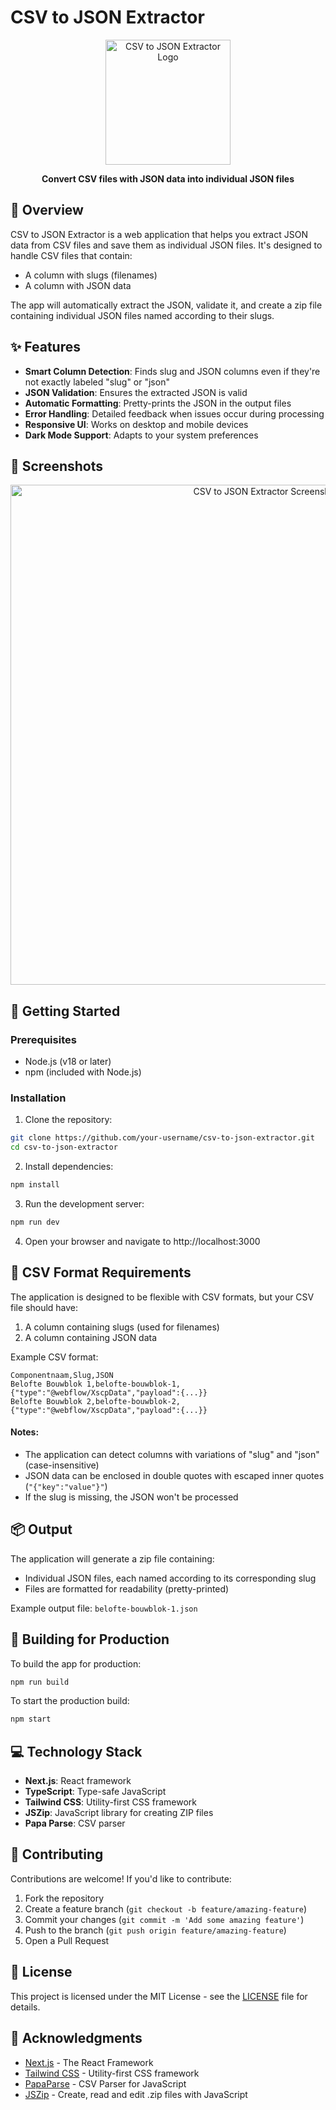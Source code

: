 # CSV to JSON Extractor

<div align="center">
  <img src="public/csv-to-json-logo.png" alt="CSV to JSON Extractor Logo" width="200"/>
  <p><strong>Convert CSV files with JSON data into individual JSON files</strong></p>
</div>

## 📝 Overview

CSV to JSON Extractor is a web application that helps you extract JSON data from CSV files and save them as individual JSON files. It's designed to handle CSV files that contain:

- A column with slugs (filenames)
- A column with JSON data

The app will automatically extract the JSON, validate it, and create a zip file containing individual JSON files named according to their slugs.

## ✨ Features

- **Smart Column Detection**: Finds slug and JSON columns even if they're not exactly labeled "slug" or "json"
- **JSON Validation**: Ensures the extracted JSON is valid
- **Automatic Formatting**: Pretty-prints the JSON in the output files
- **Error Handling**: Detailed feedback when issues occur during processing
- **Responsive UI**: Works on desktop and mobile devices
- **Dark Mode Support**: Adapts to your system preferences

## 📸 Screenshots

<div align="center">
  <img src="public/screenshot.png" alt="CSV to JSON Extractor Screenshot" width="800"/>
</div>

## 🚀 Getting Started

### Prerequisites

- Node.js (v18 or later)
- npm (included with Node.js)

### Installation

1. Clone the repository:

```bash
git clone https://github.com/your-username/csv-to-json-extractor.git
cd csv-to-json-extractor
```

2. Install dependencies:

```bash
npm install
```

3. Run the development server:

```bash
npm run dev
```

4. Open your browser and navigate to http://localhost:3000

## 🧩 CSV Format Requirements

The application is designed to be flexible with CSV formats, but your CSV file should have:

1. A column containing slugs (used for filenames)
2. A column containing JSON data

Example CSV format:

```
Componentnaam,Slug,JSON
Belofte Bouwblok 1,belofte-bouwblok-1,{"type":"@webflow/XscpData","payload":{...}}
Belofte Bouwblok 2,belofte-bouwblok-2,{"type":"@webflow/XscpData","payload":{...}}
```

#### Notes:

- The application can detect columns with variations of "slug" and "json" (case-insensitive)
- JSON data can be enclosed in double quotes with escaped inner quotes (`"{"key":"value"}"`)
- If the slug is missing, the JSON won't be processed

## 📦 Output

The application will generate a zip file containing:
- Individual JSON files, each named according to its corresponding slug
- Files are formatted for readability (pretty-printed)

Example output file: `belofte-bouwblok-1.json`

## 🔧 Building for Production

To build the app for production:

```bash
npm run build
```

To start the production build:

```bash
npm start
```

## 💻 Technology Stack

- **Next.js**: React framework
- **TypeScript**: Type-safe JavaScript
- **Tailwind CSS**: Utility-first CSS framework
- **JSZip**: JavaScript library for creating ZIP files
- **Papa Parse**: CSV parser

## 🤝 Contributing

Contributions are welcome! If you'd like to contribute:

1. Fork the repository
2. Create a feature branch (`git checkout -b feature/amazing-feature`)
3. Commit your changes (`git commit -m 'Add some amazing feature'`)
4. Push to the branch (`git push origin feature/amazing-feature`)
5. Open a Pull Request

## 📄 License

This project is licensed under the MIT License - see the [LICENSE](LICENSE) file for details.

## 🙏 Acknowledgments

- [Next.js](https://nextjs.org/) - The React Framework
- [Tailwind CSS](https://tailwindcss.com/) - Utility-first CSS framework
- [PapaParse](https://www.papaparse.com/) - CSV Parser for JavaScript
- [JSZip](https://stuk.github.io/jszip/) - Create, read and edit .zip files with JavaScript
